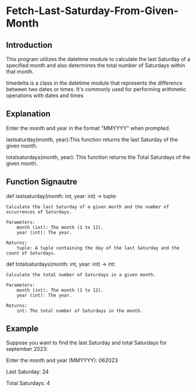 # Fetch-Last-Saturday-From-Given-Month

## Introduction
This  program utilizes the datetime module to calculate the last Saturday of a specified month and also determines the total number of Saturdays within that month.

timedelta is a class in the datetime module that represents the difference between two dates or times. It's commonly used for performing arithmetic operations with dates and times


## Explanation

Enter the month and year in the format "MMYYYY" when prompted.

lastsaturday(month, year):This function returns the last Saturday of the given month.

totalsaturdays(month, year): This function returns the Total Saturdays of the given month.

## Function Signautre

def lastsaturday(month: int, year: int) -> tuple:

    Calculate the last Saturday of a given month and the number of occurrences of Saturdays.

    Parameters:
        month (int): The month (1 to 12).
        year (int): The year.

    Returns:
        tuple: A tuple containing the day of the last Saturday and the count of Saturdays.

def totalsaturdays(month: int, year: int) -> int:
   
    Calculate the total number of Saturdays in a given month.

    Parameters:
        month (int): The month (1 to 12).
        year (int): The year.

    Returns:
        int: The total number of Saturdays in the month.

## Example
Suppose you want to find the last Saturday and total Saturdays for september 2023:

Enter the month and year (MMYYYY): 062023

Last Saturday: 24

Total Saturdays: 4


